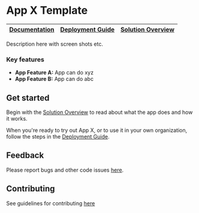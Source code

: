 # App X Template

| [Documentation](https://github.com/acce-hub/example/wiki) | [Deployment Guide](https://github.com/LRG-Champions/template/wiki/Deployment-Guide) | [Solution Overview](https://github.com/LRG-Champions/template/wiki/Solution-Overview) |
| ---- | ---- | ---- |

Description here with screen shots etc. 

### Key features
* **App Feature A:** App can do xyz
* **App Feature B:** App can do abc

## Get started

Begin with the [Solution Overview](https://github.com/LRG-Champions/template/wiki/Solution-Overview) to read about what the app does and how it works.

When you're ready to try out App X, or to use it in your own organization, follow the steps in the [Deployment Guide](https://github.com/LRG-Champions/template/wiki/Deployment-Guide).

## Feedback

Please report bugs and other code issues [here](https://github.com/LRG-Champions/template/issues).


## Contributing

See guidelines for contributing [here](https://github.com/acce-hub/LRG-Champions/blob/main/CODE_OF_CONDUCT.md)
